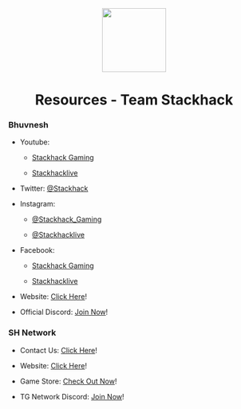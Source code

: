 <div align="center">
<img src="https://yt3.ggpht.com/ytc/AKedOLSwOKwPBRZtDPbsg8Xal_Ww3IiqG3Q_WJiLhHM=s176-c-k-c0x00ffffff-no-rj-mo" width="128px" style="max-width:100%;">
<h1>Resources - Team Stackhack</h1>
</div>

<h3>Bhuvnesh</h3>  

- Youtube: 
    - [Stackhack Gaming](https://www.youtueb.con/c/StackhackGaming)

    - [Stackhacklive](https://www.youtube.com/c/UjjwalGamer)

- Twitter: [@Stackhack](https://twitter.com/UjjwalGamer) 

- Instagram: 
    - [@Stackhack_Gaming](https://www.instagram.com/ujjwalgamer)

    - [@Stackhacklive](https://www.instagram.com/techno_gamerz/) 

- Facebook:
    - [Stackhack Gaming](https://www.facebook.com/Technogamerz) 

    - [Stackhacklive](https://www.facebook.com/ujjwalgamer)

- Website: [Click Here](https://technogamerz.in)!

- Official Discord: [Join Now](https://discord.gg/ujjwalgamer)!

<h3>SH Network</h3>

- Contact Us: [Click Here](mailto:support@tgnetwork.in)! 

- Website: [Click Here](https://tgnetwork.in/)!

- Game Store: [Check Out Now](https://store.tgnetwork.in)!

- TG Network Discord: [Join Now](https://discord.gg/QXW5VWPXFf)!
